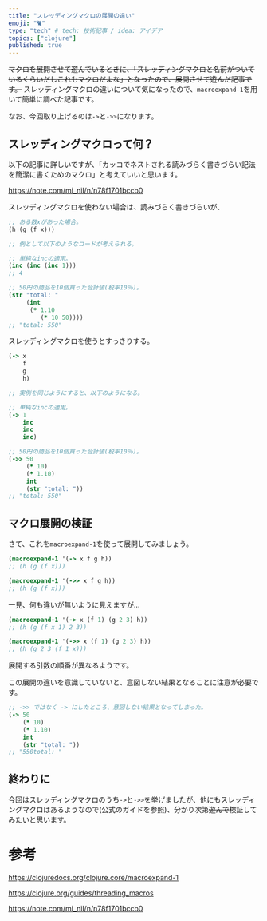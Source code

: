 ```yaml
---
title: "スレッディングマクロの展開の違い"
emoji: "🐈️"
type: "tech" # tech: 技術記事 / idea: アイデア
topics: ["clojure"]
published: true
---
```


~~マクロを展開させて遊んでいるときに、「スレッディングマクロと名前がついているくらいだしこれもマクロだよな」となったので、展開させて遊んだ記事です。~~
スレッディングマクロの違いについて気になったので、`macroexpand-1`を用いて簡単に調べた記事です。

なお、今回取り上げるのは`->`と`->>`になります。

## スレッディングマクロって何？

以下の記事に詳しいですが、「カッコでネストされる読みづらく書きづらい記法を簡潔に書くためのマクロ」と考えていいと思います。

https://note.com/mi_nil/n/n78f1701bccb0

スレッディングマクロを使わない場合は、読みづらく書きづらいが、

```clojure
;; ある数xがあった場合。
(h (g (f x)))

;; 例として以下のようなコードが考えられる。

;; 単純なincの適用。
(inc (inc (inc 1)))
;; 4

;; 50円の商品を10個買った合計値(税率10％)。
(str "total: "
     (int
      (* 1.10
         (* 10 50))))
;; "total: 550" 
```

スレッディングマクロを使うとすっきりする。

```clojure
(-> x
    f
    g
    h)

;; 実例を同じようにすると、以下のようになる。

;; 単純なincの適用。
(-> 1
    inc
    inc
    inc)

;; 50円の商品を10個買った合計値(税率10％)。
(->> 50
     (* 10)
     (* 1.10)
     int
     (str "total: "))
;; "total: 550"
```

## マクロ展開の検証

さて、これを`macroexpand-1`を使って展開してみましょう。

```clojure
(macroexpand-1 '(-> x f g h))
;; (h (g (f x)))

(macroexpand-1 '(->> x f g h))
;; (h (g (f x)))
```

一見、何も違いが無いように見えますが...

```clojure
(macroexpand-1 '(-> x (f 1) (g 2 3) h))
;; (h (g (f x 1) 2 3))

(macroexpand-1 '(->> x (f 1) (g 2 3) h))
;; (h (g 2 3 (f 1 x)))
```

展開する引数の順番が異なるようです。

この展開の違いを意識していないと、意図しない結果となることに注意が必要です。

```clojure
;; ->> ではなく -> にしたところ、意図しない結果となってしまった。
(-> 50
    (* 10)
    (* 1.10)
    int
    (str "total: "))
;; "550total: "

```

## 終わりに

今回はスレッディングマクロのうち`->`と`->>`を挙げましたが、他にもスレッディングマクロはあるようなので(公式のガイドを参照)、分かり次第~~遊んで~~検証してみたいと思います。

# 参考

https://clojuredocs.org/clojure.core/macroexpand-1

https://clojure.org/guides/threading_macros

https://note.com/mi_nil/n/n78f1701bccb0